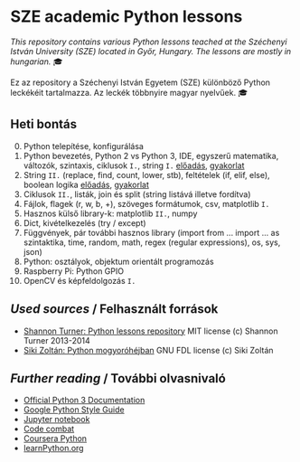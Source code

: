 # SZE academic Python lessons

_This repository contains various Python lessons teached at the Széchenyi István University (SZE) located in Győr, Hungary.
The lessons are mostly in hungarian._ :mortar_board:

Ez az repository a Széchenyi István Egyetem (SZE) különböző Python leckékéit tartalmazza.
Az leckék többnyire magyar nyelvűek. :mortar_board:

## Heti bontás
0. Python telepítése, konfigurálása 
1. Python bevezetés, Python 2 vs Python 3, IDE, egyszerű matematika, változók, szintaxis, ciklusok `I.`, string `I.` [előadás](eload/ea01.ipynb), [gyakorlat](gyak/gyak.md#1-gyakorlat)
2. String `II.` (replace, find, count, lower, stb), feltételek (if, elif, else), boolean logika [előadás](eload/ea02.ipynb), [gyakorlat](gyak/gyak.md#2-gyakorlat)
3. Ciklusok `II.`, listák, join és split (string listává illetve fordítva)
4. Fájlok, flagek (r, w, b, +), szöveges formátumok, csv, matplotlib `I.`
5. Hasznos külső library-k: matplotlib `II.`, numpy
6. Dict, kivételkezelés (try / except) 
7. Függvények, pár további hasznos library (import from ... import ... as szintaktika, time, random, math, regex (regular expressions), os, sys, json)
8. Python: osztályok, objektum orientált programozás
9. Raspberry Pi: Python GPIO
10. OpenCV és képfeldolgozás `I.`

## _Used sources_ / Felhasznált források
- [Shannon Turner: Python lessons repository](https://github.com/shannonturner/python-lessons) MIT license (c) Shannon Turner 2013-2014
- [Siki Zoltán: Python mogyoróhéjban](http://www.agt.bme.hu/gis/python/python_oktato.pdf) GNU FDL license (c) Siki Zoltán

## _Further reading_ / További olvasnivaló
- [Official Python 3 Documentation](https://docs.python.org/3/library/index.html)
- [Google Python Style Guide](https://google.github.io/styleguide/pyguide.html)
- [Jupyter notebook](http://jupyter.org/)
- [Code combat](https://codecombat.com/)
- [Coursera Python](https://www.coursera.org/courses?languages=en&query=python)
- [learnPython.org](https://www.learnpython.org/)